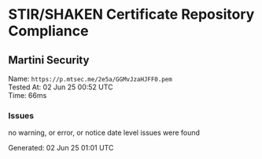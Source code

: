 # STIR/SHAKEN Certificate Repository Compliance

## Martini Security

Name: `https://p.mtsec.me/2e5a/GGMvJzaHJFF0.pem`\
Tested At: 02 Jun 25 00:52 UTC\
Time: 66ms

### Issues

no warning, or error, or notice date level issues were found

Generated: 02 Jun 25 01:01 UTC
